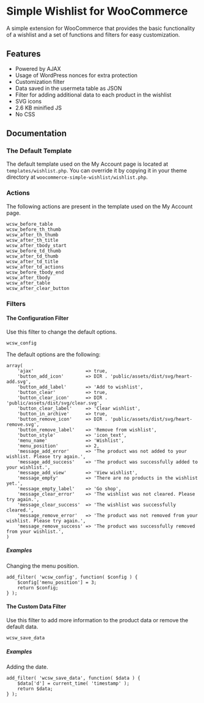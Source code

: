 # Simple Wishlist for WooCommerce

A simple extension for WooCommerce that provides the basic functionality of a wishlist and a set of functions and filters for easy customization.

## Features

- Powered by AJAX
- Usage of WordPress nonces for extra protection
- Customization filter
- Data saved in the usermeta table as JSON
- Filter for adding additional data to each product in the wishlist
- SVG icons
- 2.6 KB minified JS
- No CSS

## Documentation

### The Default Template

The default template used on the My Account page is located at `templates/wishlist.php`. You can override it by copying it in your theme directory at `woocommerce-simple-wishlist/wishlist.php`.

### Actions

The following actions are present in the template used on the My Account page.

```
wcsw_before_table
wcsw_before_th_thumb
wcsw_after_th_thumb
wcsw_after_th_title
wcsw_after_tbody_start
wcsw_before_td_thumb
wcsw_after_td_thumb
wcsw_after_td_title
wcsw_after_td_actions
wcsw_before_tbody_end
wcsw_after_tbody
wcsw_after_table
wcsw_after_clear_button
```

### Filters

#### The Configuration Filter

Use this filter to change the default options.

```
wcsw_config
```

The default options are the following:

```
array(
    'ajax'                   => true,
    'button_add_icon'        => DIR . 'public/assets/dist/svg/heart-add.svg',
    'button_add_label'       => 'Add to wishlist',
    'button_clear'           => true,
    'button_clear_icon'      => DIR . 'public/assets/dist/svg/clear.svg',
    'button_clear_label'     => 'Clear wishlist',
    'button_in_archive'      => true,
    'button_remove_icon'     => DIR . 'public/assets/dist/svg/heart-remove.svg',
    'button_remove_label'    => 'Remove from wishlist',
    'button_style'           => 'icon_text',
    'menu_name'              => 'Wishlist',
    'menu_position'          => 2,
    'message_add_error'      => 'The product was not added to your wishlist. Please try again.',
    'message_add_success'    => 'The product was successfully added to your wishlist.',
    'message_add_view'       => 'View wishlist',
    'message_empty'          => 'There are no products in the wishlist yet.',
    'message_empty_label'    => 'Go shop',
    'message_clear_error'    => 'The wishlist was not cleared. Please try again.',
    'message_clear_success'  => 'The wishlist was successfully cleared.',
    'message_remove_error'   => 'The product was not removed from your wishlist. Please try again.',
    'message_remove_success' => 'The product was successfully removed from your wishlist.',
)
```

##### Examples

Changing the menu position.

```
add_filter( 'wcsw_config', function( $config ) {
    $config['menu_position'] = 3;
    return $config;
} );
```

#### The Custom Data Filter

Use this filter to add more information to the product data or remove the default data.

```
wcsw_save_data
```

##### Examples

Adding the date.

```
add_filter( 'wcsw_save_data', function( $data ) {
    $data['d'] = current_time( 'timestamp' );
    return $data;
} );
```

